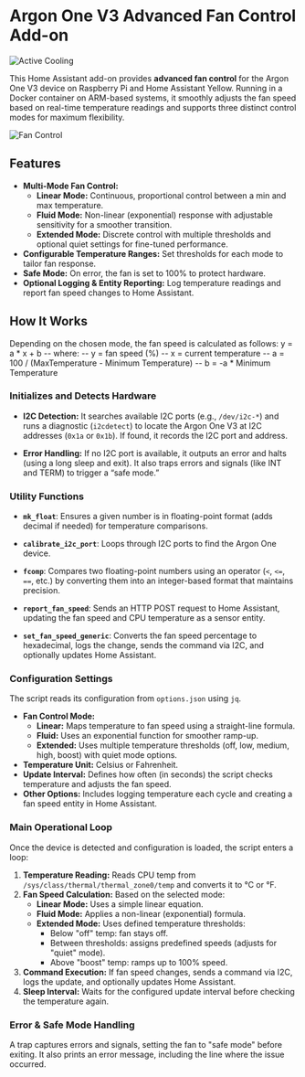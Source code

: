 # Argon One V3 Advanced Fan Control Add-on

![Active Cooling](https://raw.githubusercontent.com/piotrtekien/HassOSArgonOneAddon/main/gitResources/activecooling.jpg)

This Home Assistant add-on provides **advanced fan control** for the
Argon One V3 device on Raspberry Pi and Home Assistant Yellow. Running
in a Docker container on ARM-based systems, it smoothly adjusts the fan
speed based on real-time temperature readings and supports three
distinct control modes for maximum flexibility.

![Fan Control](https://raw.githubusercontent.com/piotrtekien/HassOSArgonOneAddon/main/gitResources/argonlinear.png)

## Features

- **Multi-Mode Fan Control:**
  - **Linear Mode:** Continuous, proportional control between a min and max temperature.
  - **Fluid Mode:** Non-linear (exponential) response with adjustable sensitivity for
  a smoother transition.
  - **Extended Mode:** Discrete control with multiple thresholds and optional quiet settings for fine-tuned performance.
- **Configurable Temperature Ranges:** Set thresholds for each mode to tailor fan response.
- **Safe Mode:** On error, the fan is set to 100% to protect hardware.
- **Optional Logging & Entity Reporting:** Log temperature readings and
report fan speed changes to Home Assistant.

## How It Works

Depending on the chosen mode, the fan speed is calculated as follows:
y = a * x + b
  -- where:
  -- y = fan speed (%)
  -- x = current temperature
  -- a = 100 / (MaxTemperature - Minimum Temperature)
  -- b = -a * Minimum Temperature

### Initializes and Detects Hardware

- **I2C Detection:** It searches available I2C ports (e.g., `/dev/i2c-*`)
and runs a diagnostic (`i2cdetect`) to locate the Argon One V3 at I2C
addresses (`0x1a` or `0x1b`). If found, it records the I2C port
and address.

- **Error Handling:** If no I2C port is available, it outputs an error
and halts (using a long sleep and exit). It also traps errors and
signals (like INT and TERM) to trigger a “safe mode.”

### Utility Functions

- **`mk_float`**: Ensures a given number is in floating-point format
(adds decimal if needed) for temperature comparisons.

- **`calibrate_i2c_port`**: Loops through I2C ports to find the Argon
One device.

- **`fcomp`**: Compares two floating-point numbers using an operator
(`<`, `<=`, `==`, etc.) by converting them into an integer-based
format that maintains precision.

- **`report_fan_speed`**: Sends an HTTP POST request to Home Assistant,
updating the fan speed and CPU temperature as a sensor entity.

- **`set_fan_speed_generic`**: Converts the fan speed percentage to
  hexadecimal, logs the change, sends the command via I2C, and
  optionally updates Home Assistant.

### Configuration Settings

The script reads its configuration from `options.json` using `jq`.

- **Fan Control Mode:**
  - **Linear:** Maps temperature to fan speed using a straight-line
    formula.
  - **Fluid:** Uses an exponential function for smoother ramp-up.
  - **Extended:** Uses multiple temperature thresholds (off, low,
    medium, high, boost) with quiet mode options.
- **Temperature Unit:** Celsius or Fahrenheit.
- **Update Interval:** Defines how often (in seconds) the script checks
  temperature and adjusts the fan speed.
- **Other Options:** Includes logging temperature each cycle and
  creating a fan speed entity in Home Assistant.

### Main Operational Loop

Once the device is detected and configuration is loaded, the script
enters a loop:

1. **Temperature Reading:** Reads CPU temp from
   `/sys/class/thermal/thermal_zone0/temp` and converts it to °C or °F.
2. **Fan Speed Calculation:** Based on the selected mode:
   - **Linear Mode:** Uses a simple linear equation.
   - **Fluid Mode:** Applies a non-linear (exponential) formula.
   - **Extended Mode:** Uses defined temperature thresholds:
     - Below "off" temp: fan stays off.
     - Between thresholds: assigns predefined speeds (adjusts for
       "quiet" mode).
     - Above "boost" temp: ramps up to 100% speed.
3. **Command Execution:** If fan speed changes, sends a command via
   I2C, logs the update, and optionally updates Home Assistant.
4. **Sleep Interval:** Waits for the configured update interval before
   checking the temperature again.

### Error & Safe Mode Handling

A trap captures errors and signals, setting the fan to "safe mode"
before exiting. It also prints an error message, including the line
where the issue occurred.
